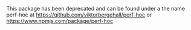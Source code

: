 This package has been deprecated and can be found under a the name perf-hoc at https://github.com/viktorbergehall/perf-hoc or https://www.npmjs.com/package/perf-hoc

